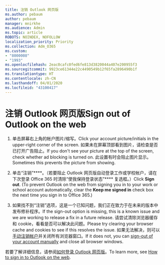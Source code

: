 ```yaml
---
title: 注销 Outlook 网页版
ms.author: pebaum
author: pebaum
manager: mnirkhe
ms.audience: Admin
ms.topic: article
ROBOTS: NOINDEX, NOFOLLOW
localization_priority: Priority
ms.collection: Adm_O365
ms.custom:
- "8000008"
- "1993"
ms.openlocfilehash: 2eac0cafc0fed6fe813d3820044a407e200955f3
ms.sourcegitcommit: 9923ce61344e22c4490549b12f65fa2896490b1f
ms.translationtype: HT
ms.contentlocale: zh-CN
ms.lasthandoff: 04/01/2020
ms.locfileid: "43100417"
---
```

# <a name="sign-out-of-outlook-on-the-web"></a><span data-ttu-id="570b6-102">注销 Outlook 网页版</span><span class="sxs-lookup"><span data-stu-id="570b6-102">Sign out of Outlook on the web</span></span>

1. <span data-ttu-id="570b6-103">单击屏幕右上角的帐户图片/缩写。</span><span class="sxs-lookup"><span data-stu-id="570b6-103">Click your account picture/initials in the upper-right corner of the screen.</span></span> <span data-ttu-id="570b6-104">如果未在屏幕顶部看到图片，请检查是否已打开广告阻止。</span><span class="sxs-lookup"><span data-stu-id="570b6-104">If you don't see your picture at the top of the screen, check whether ad blocking is turned on.</span></span> <span data-ttu-id="570b6-105">此设置有时会阻止图片显示。</span><span class="sxs-lookup"><span data-stu-id="570b6-105">Sometimes this prevents the picture from showing.</span></span>

2. <span data-ttu-id="570b6-106">单击“注销”\*\*\*\*。（若要阻止 Outlook 网页版自动登录工作或学校帐户，请在下次登录 Office 365 时清除“使我保持登录状态”\*\*\*\* 复选框。）</span><span class="sxs-lookup"><span data-stu-id="570b6-106">Click **Sign out**. (To prevent Outlook on the web from signing you in to your work or school account automatically, clear the **Keep me signed in** check box the next time you sign in to Office 365.)</span></span>

3. <span data-ttu-id="570b6-107">如果找不到“注销”选项，这是一个已知问题，我们正在致力于在未来的版本中发布修补程序。</span><span class="sxs-lookup"><span data-stu-id="570b6-107">If the sign-out option is missing, this is a known issue and we are working to release a fix in a future release.</span></span>  <span data-ttu-id="570b6-108">请尝试清除浏览器缓存和 cookie，看看是否可以解决此问题。</span><span class="sxs-lookup"><span data-stu-id="570b6-108">Please try clearing your browser cache and cookies to see if this resolves the issue.</span></span>  <span data-ttu-id="570b6-109">如果无法解决，则可以[手动注销帐户](https://login.live.com/logout.srf)并关闭所有浏览器窗口。</span><span class="sxs-lookup"><span data-stu-id="570b6-109">If it does not, you can [sign-out of your account manually](https://login.live.com/logout.srf) and close all browser windows.</span></span>

<span data-ttu-id="570b6-110">若要了解详细信息，请参阅[如何登录 Outlook 网页版](https://support.office.com/article/how-to-sign-in-to-outlook-on-the-web-763fab4d-0138-4814-b450-37fc286bcb79)。</span><span class="sxs-lookup"><span data-stu-id="570b6-110">To learn more, see [How to sign in to Outlook on the web](https://support.office.com/article/how-to-sign-in-to-outlook-on-the-web-763fab4d-0138-4814-b450-37fc286bcb79).</span></span>
